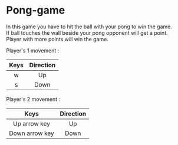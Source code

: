 # Pong-game  

In this game you have to hit the ball with your pong to win the game.  
If ball touches the wall beside your pong opponent will get a point.  
Player with more points will win the game.  

Player's 1 movement : 

Keys   | Direction 
|:---:|:---:|
|  w | Up | 
| s | Down | 

Player's 2 movement : 

Keys   | Direction 
|:---:|:---:|
|  Up arrow key | Up | 
| Down arrow key | Down | 
